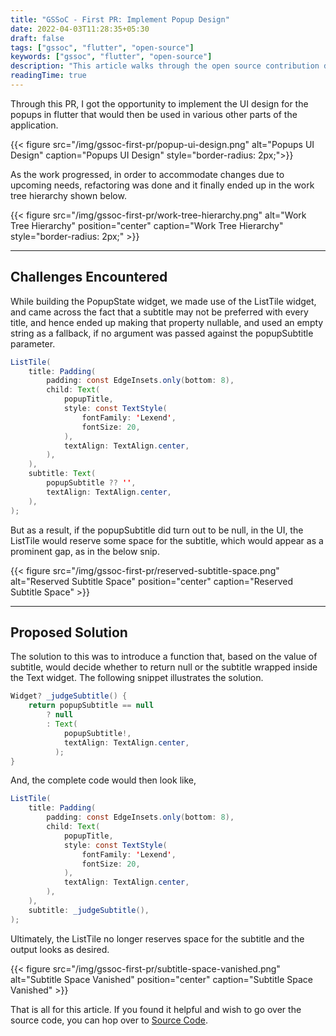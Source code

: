 ```yaml
---
title: "GSSoC - First PR: Implement Popup Design"
date: 2022-04-03T11:28:35+05:30
draft: false
tags: ["gssoc", "flutter", "open-source"]
keywords: ["gssoc", "flutter", "open-source"]
description: "This article walks through the open source contribution done in **GirlScript Summer of Code** against [Smart-Home-App](https://github.com/Lakhankumawat/smart-home-app) repository for the very first PR. The coming challenges and their possible solutions are also discussed along the way."
readingTime: true
---
```


Through this PR, I got the opportunity to implement the UI design for the popups in flutter that would then be used in various other parts of the application.

<!-- Popup UI Design Image -->
{{< figure src="/img/gssoc-first-pr/popup-ui-design.png" alt="Popups UI Design" caption="Popups UI Design" style="border-radius: 2px;">}}

As the work progressed, in order to accommodate changes due to upcoming needs, refactoring was done and it finally ended up in the work tree hierarchy shown below.

<!-- Work Tree Hierarchy Image -->
{{< figure src="/img/gssoc-first-pr/work-tree-hierarchy.png" alt="Work Tree Hierarchy" position="center" caption="Work Tree Hierarchy" style="border-radius: 2px;" >}}

---

## Challenges Encountered

While building the PopupState widget, we made use of the ListTile widget, and came across the fact that a subtitle may not be preferred with every title, and hence ended up making that property nullable, and used an empty string as a fallback, if no argument was passed against the popupSubtitle parameter.

```java
ListTile(
    title: Padding(
        padding: const EdgeInsets.only(bottom: 8),
        child: Text(
            popupTitle,
            style: const TextStyle(
                fontFamily: 'Lexend',
                fontSize: 20,
            ),
            textAlign: TextAlign.center,
        ),
    ),
    subtitle: Text(
        popupSubtitle ?? '',
        textAlign: TextAlign.center,
    ),
);
```

But as a result, if the popupSubtitle did turn out to be null, in the UI, the ListTile would reserve some space for the subtitle, which would appear as a prominent gap, as in the below snip.

{{< figure src="/img/gssoc-first-pr/reserved-subtitle-space.png" alt="Reserved Subtitle Space" position="center" caption="Reserved Subtitle Space" >}}

---

## Proposed Solution

The solution to this was to introduce a function that, based on the value of subtitle, would decide whether to return null or the subtitle wrapped inside the Text widget. The following snippet illustrates the solution.

```java
Widget? _judgeSubtitle() {
    return popupSubtitle == null
        ? null
        : Text(
            popupSubtitle!,
            textAlign: TextAlign.center,
          );
}
```

And, the complete code would then look like,

```java
ListTile(
    title: Padding(
        padding: const EdgeInsets.only(bottom: 8),
        child: Text(
            popupTitle,
            style: const TextStyle(
                fontFamily: 'Lexend',
                fontSize: 20,
            ),
            textAlign: TextAlign.center,
        ),
    ),
    subtitle: _judgeSubtitle(),
);
```

Ultimately, the ListTile no longer reserves space for the subtitle and the output looks as desired.

{{< figure src="/img/gssoc-first-pr/subtitle-space-vanished.png" alt="Subtitle Space Vanished" position="center" caption="Subtitle Space Vanished" >}}

That is all for this article. If you found it helpful and wish to go over the source code, you can hop over to [Source Code](https://github.com/Lakhankumawat/smart-home-app/tree/master/lib/popups).